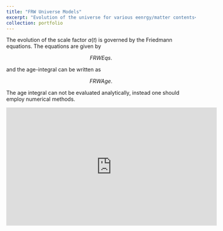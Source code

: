 ```yaml
---
title: "FRW Universe Models"
excerpt: "Evolution of the universe for various eenrgy/matter contents<br/><img src='/images/frw-universe/frw-thumbnail2.png' width='350'><br/>"
collection: portfolio
---
```

The evolution of the scale factor $a(t)$ is governed by the Friedmann equations. The equations are given by

$$ FRW Eqs. $$

and the age-integral can be written as

$$ FRW Age. $$

The age integral can not be evaluated analytically, instead one should employ numerical methods. 

<iframe width="560" height="315" src="https://www.youtube.com/embed/1ApCBAW2MzY" title="YouTube video player" frameborder="0" allow="accelerometer; autoplay; clipboard-write; encrypted-media; gyroscope; picture-in-picture" allowfullscreen></iframe>


